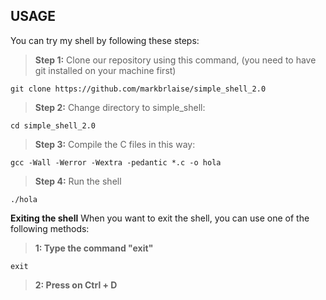 ## USAGE
You can try my shell by following these steps:
> **Step 1:** Clone our repository using this command, (you need to have git installed on your machine first)
````
git clone https://github.com/markbrlaise/simple_shell_2.0
````
> **Step 2:** Change directory to simple_shell:
````
cd simple_shell_2.0
````
> **Step 3:** Compile the C files in this way:
````
gcc -Wall -Werror -Wextra -pedantic *.c -o hola
````
> **Step 4:** Run the shell
````
./hola
````
**Exiting the shell**
When you want to exit the shell, you can use one of the following methods:
> **1: Type the command "exit"**
````
exit
````
> **2: Press on Ctrl + D**

